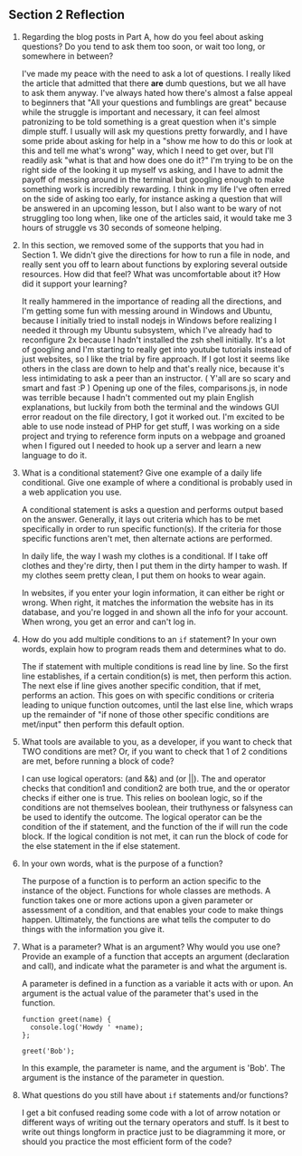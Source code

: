 ## Section 2 Reflection

1. Regarding the blog posts in Part A, how do you feel about asking questions? Do you tend to ask them too soon, or wait too long, or somewhere in between?

    I've made my peace with the need to ask a lot of questions. I really liked the article that admitted that there **are** dumb questions, but we all have to ask them anyway. I've always hated how there's almost a false appeal to beginners that "All your questions and fumblings are great" because while the struggle is important and necessary, it can feel almost patronizing to be told something is a great question when it's simple dimple stuff. I usually will ask my questions pretty forwardly, and I have some pride about asking for help in a "show me how to do this or look at this and tell me what's wrong" way, which I need to get over, but I'll readily ask "what is that and how does one do it?" I'm trying to be on the right side of the looking it up myself vs asking, and I have to admit the payoff of messing around in the terminal but googling enough to make something work is incredibly rewarding. I think in my life I've often erred on the side of asking too early, for instance asking a question that will be answered in an upcoming lesson, but I also want to be wary of not struggling too long when, like one of the articles said, it would take me 3 hours of struggle vs 30 seconds of someone helping.

1. In this section, we removed some of the supports that you had in Section 1. We didn't give the directions for how to run a file in node, and really sent you off to learn about functions by exploring several outside resources. How did that feel? What was uncomfortable about it? How did it support your learning?

    It really hammered in the importance of reading all the directions, and I'm getting some fun with messing around in Windows and Ubuntu, because I initially tried to install nodejs in Windows before realizing I needed it through my Ubuntu subsystem, which I've already had to reconfigure 2x because I hadn't installed the zsh shell initially. It's a lot of googling and I'm starting to really get into youtube tutorials instead of just websites, so I like the trial by fire approach. If I got lost it seems like others in the class are down to help and that's really nice, because it's less intimidating to ask a peer than an instructor. ( Y'all are so scary and smart and fast :P ) Opening up one of the files, comparisons.js, in node was terrible because I hadn't commented out my plain English explanations, but luckily from both the terminal and the windows GUI error readout on the file directory, I got it worked out. I'm excited to be able to use node instead of PHP for get stuff, I was working on a side project and trying to reference form inputs on a webpage and groaned when I figured out I needed to hook up a server and learn a new language to do it.

1. What is a conditional statement? Give one example of a daily life conditional. Give one example of where a conditional is probably used in a web application you use.

    A conditional statement is asks a question and performs output based on the answer. Generally, it lays out criteria which has to be met specifically in order to run specific function(s). If the criteria for those specific functions aren't met, then alternate actions are performed.

    In daily life, the way I wash my clothes is a conditional. If I take off clothes and they're dirty, then I put them in the dirty hamper to wash. If my clothes seem pretty clean, I put them on hooks to wear again.

    In websites, if you enter your login information, it can either be right or wrong. When right, it matches the information the website has in its database, and you're logged in and shown all the info for your account. When wrong, you get an error and can't log in.

1. How do you add multiple conditions to an `if` statement? In your own words, explain how to program reads them and determines what to do.

    The if statement with multiple conditions is read line by line. So the first line establishes, if a certain condition(s) is met, then perform this action. The next else if line gives another specific condition, that if met, performs an action. This goes on with specific conditions or criteria leading to unique function outcomes, until the last else line, which wraps up the remainder of "if none of those other specific conditions are met/input" then perform this default option.

1. What tools are available to you, as a developer, if you want to check that TWO conditions are met? Or, if you want to check that 1 of 2 conditions are met, before running a block of code?

    I can use logical operators: (and &&) and (or ||). The and operator checks that condition1 and condition2 are both true, and the or operator checks if either one is true. This relies on boolean logic, so if the conditions are not themselves boolean, their truthyness or falsyness can be used to identify the outcome. The logical operator can be the condition of the if statement, and the function of the if will run the code block. If the logical condition is not met, it can run the block of code for the else statement in the if else statement.

1. In your own words, what is the purpose of a function?

    The purpose of a function is to perform an action specific to the instance of the object. Functions for whole classes are methods. A function takes one or more actions upon a given parameter or assessment of a condition, and that enables your code to make things happen. Ultimately, the functions are what tells the computer to do things with the information you give it.

1. What is a parameter? What is an argument? Why would you use one? Provide an example of a function that accepts an argument (declaration and call), and indicate what the parameter is and what the argument is.

    A parameter is defined in a function as a variable it acts with or upon. An argument is the actual value of the parameter that's used in the function.

      ```
      function greet(name) {
        console.log('Howdy ' +name);
      };

      greet('Bob');
      ```
    In this example, the parameter is name, and the argument is 'Bob'. The argument is the instance of the parameter in question.

1. What questions do you still have about `if` statements and/or functions?

    I get a bit confused reading some code with a lot of arrow notation or different ways of writing out the ternary operators and stuff. Is it best to write out things longform in practice just to be diagramming it more, or should you practice the most efficient form of the code?
